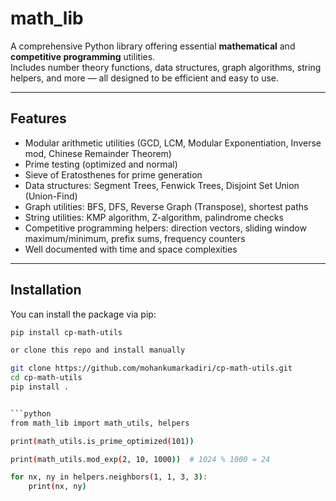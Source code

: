 # math_lib

A comprehensive Python library offering essential **mathematical** and **competitive programming** utilities.  
Includes number theory functions, data structures, graph algorithms, string helpers, and more — all designed to be efficient and easy to use.

---

## Features

- Modular arithmetic utilities (GCD, LCM, Modular Exponentiation, Inverse mod, Chinese Remainder Theorem)
- Prime testing (optimized and normal)
- Sieve of Eratosthenes for prime generation
- Data structures: Segment Trees, Fenwick Trees, Disjoint Set Union (Union-Find)
- Graph utilities: BFS, DFS, Reverse Graph (Transpose), shortest paths
- String utilities: KMP algorithm, Z-algorithm, palindrome checks
- Competitive programming helpers: direction vectors, sliding window maximum/minimum, prefix sums, frequency counters
- Well documented with time and space complexities

---

## Installation

You can install the package via pip:

```bash
pip install cp-math-utils

or clone this repo and install manually

git clone https://github.com/mohankumarkadiri/cp-math-utils.git
cd cp-math-utils
pip install .


```python
from math_lib import math_utils, helpers

print(math_utils.is_prime_optimized(101))

print(math_utils.mod_exp(2, 10, 1000))  # 1024 % 1000 = 24

for nx, ny in helpers.neighbors(1, 1, 3, 3):
    print(nx, ny)



